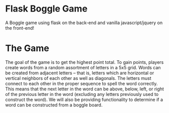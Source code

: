 
# Flask Boggle Game

A Boggle game using flask on the back-end and vanilla javascript/jquery on the front-end!

# The Game

The goal of the game is to get the highest point total. To gain points, players create words from a random assortment of letters in a 5x5 grid.
Words can be created from adjacent letters – that is, letters which are horizontal or vertical neighbors of each other as well as diagonals. The letters must connect to each other in the proper sequence to spell the word correctly. This means that the next letter in the word can be above, below, left, or right of the previous letter in the word (excluding any letters previously used to construct the word). We will also be providing functionality to determine if a word can be constructed from a boggle board.


